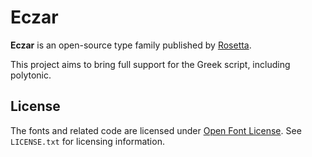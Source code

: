 # Eczar

**Eczar** is an open-source type family published by [Rosetta](https://rosettatype.com).

This project aims to bring full support for the Greek script, including polytonic.

## License

The fonts and related code are licensed under [Open Font License](https://github.com/rosettatype/eczar/tree/master/LICENSE.txt). See `LICENSE.txt` for licensing information.
